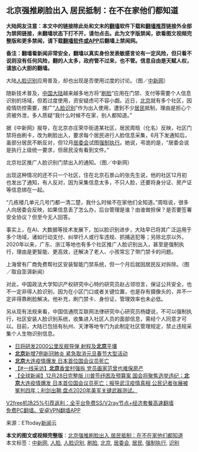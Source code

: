  <h2>北京强推刷脸出入 居民抵制：在不在家他们都知道</h2> <p class="notice"><b>大陆网友注意：本文中的链接除此处和文末的<a href="https://github.com/bannedbook/fanqiang" >翻墙</a>软件下载和<a href="https://github.com/killgcd/justmysocks/blob/master/README.md">翻墙推荐</a>链接外全部为禁网链接，未翻墙状态下打不开，请勿点击。此为文字版禁闻，欲看图文视频完整版和更多禁闻，请下载<a href="https://github.com/bannedbook/fanqiang">翻墙软件或APP</a>后翻墙上禁闻网。</p><p>备注：翻墙看新闻非常安全，翻墙以真实身份发表敏感言论有一定风险，但只看不说则没有任何风险，翻的人太多，政府管不过来，也不管。信息自由是天赋人权，请放心大胆的翻墙。</b></p>  <div class="entry"> <p id="conimg">大陆<a href="https://www.bannedbook.org/bnews/tag/%E4%BA%BA%E8%84%B8/" class="st_tag internal_tag" rel="tag" title="标签 人脸 下的日志">人脸</a><a href="https://www.bannedbook.org/bnews/tag/%E8%AF%86%E5%88%AB/" class="st_tag internal_tag" rel="tag" title="标签 识别 下的日志">识别</a>应用普及，却也出现是否使用过度的讨论。（图／<a href="https://www.bannedbook.org/bnews/tag/%E4%B8%AD%E6%96%B0%E7%BD%91/" class="st_tag internal_tag" rel="tag" title="标签 中新网 下的日志">中新网</a>）</p> <p>随新技术普及，<span class='wp_keywordlink_affiliate'><a href="https://www.bannedbook.org/" title="中国" target="_blank">中国</a></span><span class='wp_keywordlink_affiliate'><a href="https://www.bannedbook.org/" title="大陆" target="_blank">大陆</a></span>越来越多地方将“<a href="https://www.bannedbook.org/bnews/tag/%E5%88%B7%E8%84%B8/" class="st_tag internal_tag" rel="tag" title="标签 刷脸 下的日志">刷脸</a>”应用在门禁、支付等需要个人信息识别的场域，但若过度使用，资安疑虑可不容小觑。近日，<a href="https://www.bannedbook.org/bnews/tag/%e5%8c%97%e4%ba%ac/" class="st_tag internal_tag" rel="tag" title="标签 北京 下的日志">北京</a>就有多个社区，因疫情防控需要，推广“<a href="https://www.bannedbook.org/bnews/tag/%e4%ba%ba%e8%84%b8%e8%af%86%e5%88%ab/" class="st_tag internal_tag" rel="tag" title="标签 人脸识别 下的日志">人脸识别</a>”作为出入使用，遭到不少<a href="https://www.bannedbook.org/bnews/tag/%E5%B1%85%E6%B0%91/" class="st_tag internal_tag" rel="tag" title="标签 居民 下的日志">居民</a>抵制，理由是担心个资被外泄，多人质疑“我什么时候不在家，别人都知道。”</p> <p>据《中新网》报导，在北京亦庄荣华街道某社区，居民周晗（化名）反映，社区门禁将由刷卡，改为刷脸出入，要求每个居民进行人脸信息采集，6月下发通知后，虽部分居民不断反对，但12月<a href="https://www.bannedbook.org/bnews/tag/%E5%B1%85%E5%A7%94%E4%BC%9A/" class="st_tag internal_tag" rel="tag" title="标签 居委会 下的日志">居委会</a>试图<a href="https://www.bannedbook.org/bnews/tag/%E5%BC%BA%E5%88%B6%E6%89%A7%E8%A1%8C/" class="st_tag internal_tag" rel="tag" title="标签 强制执行 下的日志">强制执行</a>。她说，弔诡的是，“居委会说是执行上级统一要求，但居民没有看到文件。”</p>  <p>北京社区推广人脸识别门禁出入的通知。（图／中新网）</p> <p>出现这种情况的还不只一个社区，住在北京石景山的张先生说，他的社区12月初也发出了通知，有人反对，因为采集信息太多，不只人脸，还要将身分证、房产证等信息绑在一起。</p> <p>“几栋楼几单元几号门都一清二楚，我什么时候不在家他们全知道。”周晗说，很多人向居委会反映，如果信息丢了怎么办，后台管理是谁？由谁做担保？是否要签署安全协议？但至今无人回答。</p>  <p>事实上，在AI、大数据等技术发展下，加以脸识别进步，大陆早已将其广泛运用于多个场域，诸如行动支付、纠举行人或行车违规、抓捕逃犯等；另除北京以外，2020年以来，广东、浙江等地也有多个社区推广人脸识别出入，甚至是强制执行，理由是更智能、更高效，还解决了老人、小孩常忘了带门禁卡的问题。</p> <p>上海曾有厂商免费帮社区安装智能门禁系统，但一个月后就因居民反对拆除。（图／取自澎湃新闻）</p> <p>对此，中国政法大学知识产权研究中心特约研究员赵占领坦言，保证公共安全，也不一定非得人脸识别，因为在小区门口或者关键位置，也是存有摄像头的，并不一定非得靠刷脸解决。他补充，刷门禁卡、身份证，管理效率也未必低。</p>  <p>另从现有法规来看，中国信通院互联网法律研究中心研究员杨婕说，不可以强制执行，社区安装人脸识别系统，收集进入社区人员的面部信息，需经个人同意才可以。目前，大陆已包括有杭州、天津等地专门为此制定社区管理规定，禁止违规采集个人生物识别信息。</p> <ul class='op-related-articles' title='相关阅读'> <li><a href='https://www.bannedbook.org/bnews/headline/20201229/1457184.html' target='_blank'>日将研发2000公里反舰导弹 射程及<b>北京</b>平壤</a></li> <li><a href='https://www.bannedbook.org/bnews/ssgc/20201229/1457157.html' target='_blank'><b>北京</b>新增7例新冠肺炎 紧急取消元旦春节大型活动</a></li> <li><a href='https://www.bannedbook.org/bnews/taiwannews/20201229/1457111.html' target='_blank'><b>北京</b>大连疫情爆发 日本首位国会议员死亡</a></li> <li><a href='https://www.bannedbook.org/bnews/bannedvideo/20201229/1457060.html' target='_blank'>【#一线采访】<b>北京</b>香堂村强拆 党员画家范曾也难保房产</a></li> <li><a href='https://www.bannedbook.org/bnews/bannedvideo/20201229/1457036.html' target='_blank'>【全球新闻】12月28日完整版 川普签纾困及预算案 国会将聚焦选举违纪；<b>北京</b>大连疫情爆发 日本首位国会议员死亡；报导武汉疫情真相 公民记者张展被冤判四年；利剑出鞘 盘点2020年美军关键武器测试。</a></li> </ul> <p class="texttj"> <a href="https://www.bannedbook.org/forum23/topic22702.html" target="_blank">V2free机场25%引荐返利：全平台免费SS/V2ray节点+经济套餐高速翻墙</a><br/> <a href="https://github.com/bannedbook/fanqiang/wiki/%E7%A6%81%E9%97%BB%E7%BD%91%E5%AE%89%E5%8D%93%E7%BF%BB%E5%A2%99%E6%96%B0%E9%97%BBAPP" target="_blank">免费PC翻墙、安卓VPN翻墙APP</a></p><p> 来源：ETtoday<span class='wp_keywordlink_affiliate'><a href="https://www.bannedbook.org/" title="新闻">新闻</a></span>云 </p><a name='sharetosocial'></a>       <div><b>本文的图文或视频完整版</b>：<a href='https://www.bannedbook.org/bnews/cbnews/20201229/1457192.html'>北京强推刷脸出入 居民抵制：在不在家他们都知道</a></div>  </div><!--END ENTRY--> <div class="postfooter"> <div>本文标签：<a href="https://www.bannedbook.org/bnews/tag/%E4%B8%AD%E6%96%B0%E7%BD%91/" rel="tag">中新网</a>, <a href="https://www.bannedbook.org/bnews/tag/%E4%BA%BA%E8%84%B8/" rel="tag">人脸</a>, <a href="https://www.bannedbook.org/bnews/tag/%e4%ba%ba%e8%84%b8%e8%af%86%e5%88%ab/" rel="tag">人脸识别</a>, <a href="https://www.bannedbook.org/bnews/tag/%E5%88%B7%E8%84%B8/" rel="tag">刷脸</a>, <a href="https://www.bannedbook.org/bnews/tag/%e5%8c%97%e4%ba%ac/" rel="tag">北京</a>, <a href="https://www.bannedbook.org/bnews/tag/%E5%B1%85%E5%A7%94%E4%BC%9A/" rel="tag">居委会</a>, <a href="https://www.bannedbook.org/bnews/tag/%E5%B1%85%E6%B0%91/" rel="tag">居民</a>, <a href="https://www.bannedbook.org/bnews/tag/%E5%BC%BA%E5%88%B6%E6%89%A7%E8%A1%8C/" rel="tag">强制执行</a>, <a href="https://www.bannedbook.org/bnews/tag/%E8%AF%86%E5%88%AB/" rel="tag">识别</a></div>  </div><!--END POSTFOOTER--> 